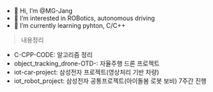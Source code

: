 - 👋 Hi, I’m @MG-Jang
- 👀 I’m interested in ROBotics, autonomous driving
- 🌱 I’m currently learning pyhton, C/C++

> 내용정리

- C-CPP-CODE: 알고리즘 정리
- object_tracking_drone-OTD-: 자율주행 드론 프로젝트
- iot-car-project: 삼성전자 프로젝트(영상처리 기반 차량)
- iot_robot_project: 삼성전자 공통프로젝트(아이돌봄 로봇 보비) 7주간 진행

<!---
MG-Jang/MG-Jang is a ✨ special ✨ repository because its `README.md` (this file) appears on your GitHub profile.
You can click the Preview link to take a look at your changes.
--->
